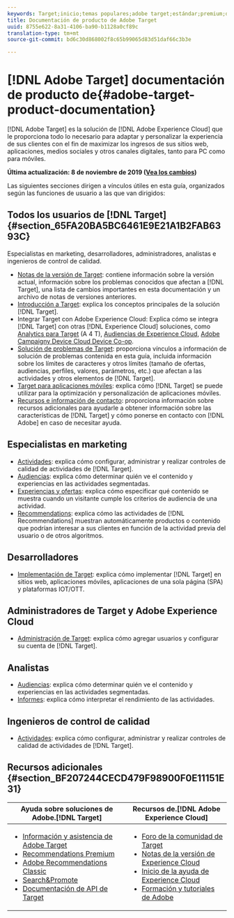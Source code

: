```yaml
---
keywords: Target;inicio;temas populares;adobe target;estándar;premium;documentación de destino;documentación de adobe target
title: Documentación de producto de Adobe Target
uuid: 8755e622-8a31-4106-ba90-b1128a0cf89c
translation-type: tm+mt
source-git-commit: bd6c30d868002f8c65b99065d83d51daf66c3b3e

---
```



# [!DNL Adobe Target] documentación de producto de{#adobe-target-product-documentation}

[!DNL Adobe Target] es la solución de [!DNL Adobe Experience Cloud] que le proporciona todo lo necesario para adaptar y personalizar la experiencia de sus clientes con el fin de maximizar los ingresos de sus sitios web, aplicaciones, medios sociales y otros canales digitales, tanto para PC como para móviles.

**Última actualización: 8 de noviembre de 2019 ([Vea los cambios](r-release-notes/doc-change.md))**

Las siguientes secciones dirigen a vínculos útiles en esta guía, organizados según las funciones de usuario a las que van dirigidos:

## Todos los usuarios de [!DNL Target] {#section_65FA20BA5BC6461E9E21A1B2FAB6393C}

Especialistas en marketing, desarrolladores, administradores, analistas e ingenieros de control de calidad.

- [Notas de la versión de Target](r-release-notes/release-notes.md): contiene información sobre la versión actual, información sobre los problemas conocidos que afectan a [!DNL Target], una lista de cambios importantes en esta documentación y un archivo de notas de versiones anteriores.
- [Introducción a Target](c-intro/intro.md): explica los conceptos principales de la solución [!DNL Target].
- Integrar Target con Adobe Experience Cloud: Explica cómo se integra [!DNL Target] con otras [!DNL Experience Cloud] soluciones, como [Analytics para Target](/help/c-integrating-target-with-mac/a4t/a4t.md) (A 4 T), [Audiencias de Experience Cloud](/help/c-integrating-target-with-mac/mmp.md), [Adobe Campaign](/help/c-integrating-target-with-mac/campaign-and-target.md)[y Device Cloud Device Co-op](/help/c-integrating-target-with-mac/experience-cloud-device-co-op.md).
- [Solución de problemas de Target](r-troubleshooting-target/troubleshooting-target.md): proporciona vínculos a información de solución de problemas contenida en esta guía, incluida información sobre los límites de caracteres y otros límites (tamaño de ofertas, audiencias, perfiles, valores, parámetros, etc.) que afectan a las actividades y otros elementos de [!DNL Target].
- [Target para aplicaciones móviles](c-target-mobile-app/target-mobile-app.md): explica cómo [!DNL Target] se puede utilizar para la optimización y personalización de aplicaciones móviles.
- [Recursos e información de contacto](cmp-resources-and-contact-information.md): proporciona información sobre recursos adicionales para ayudarle a obtener información sobre las características de [!DNL Target] y cómo ponerse en contacto con [!DNL Adobe] en caso de necesitar ayuda.

## Especialistas en marketing

- [Actividades](c-activities/activities.md): explica cómo configurar, administrar y realizar controles de calidad de actividades de [!DNL Target].
- [Audiencias](c-target/target.md): explica cómo determinar quién ve el contenido y experiencias en las actividades segmentadas.
- [Experiencias y ofertas](c-experiences/experiences.md): explica cómo especificar qué contenido se muestra cuando un visitante cumple los criterios de audiencia de una actividad.
- [Recommendations](c-recommendations/recommendations.md): explica cómo las actividades de [!DNL Recommendations] muestran automáticamente productos o contenido que podrían interesar a sus clientes en función de la actividad previa del usuario o de otros algoritmos.

## Desarrolladores

- [Implementación de Target](c-implementing-target/implementing-target.md): explica cómo implementar [!DNL Target] en sitios web, aplicaciones móviles, aplicaciones de una sola página (SPA) y plataformas IOT/OTT.

## Administradores de Target y Adobe Experience Cloud

- [Administración de Target](administrating-target/administrating-target.md): explica cómo agregar usuarios y configurar su cuenta de [!DNL Target].

## Analistas

- [Audiencias](c-target/target.md): explica cómo determinar quién ve el contenido y experiencias en las actividades segmentadas.
- [Informes](c-reports/reports.md): explica cómo interpretar el rendimiento de las actividades.

## Ingenieros de control de calidad

- [Actividades](c-activities/activities.md): explica cómo configurar, administrar y realizar controles de calidad de actividades de [!DNL Target].

## Recursos adicionales {#section_BF207244CECD479F98900F0E11151E31}

| Ayuda sobre soluciones de Adobe.[!DNL Target] | Recursos de.[!DNL Adobe Experience Cloud] |
|--- |--- |
| <ul><li>[Información y asistencia de Adobe Target](https://helpx.adobe.com/support/target.html)</li><li>[Recommendations Premium](c-recommendations/recommendations.md)</li><li>[Adobe Recommendations Classic](/help/assets/adobe-recommendations-classic.pdf)</li><li>[Search&amp;Promote](https://docs.adobe.com/content/help/en/search-promote/using/sp-home.html)</li><li>[Documentación de API de Target](c-implementing-target/c-api-and-sdk-overview/api-and-sdk-overview.md)</li></ul> | <ul><li>[Foro de la comunidad de Target](https://forums.adobe.com/community/experience-cloud/marketing-cloud/target)</li><li>[Notas de la versión de Experience Cloud](https://docs.adobe.com/content/help/en/release-notes/experience-cloud/current.html)</li><li>[Inicio de la ayuda de Experience Cloud](https://helpx.adobe.com/support/experience-cloud.html)</li><li>[Formación y tutoriales de Adobe](https://helpx.adobe.com/learning.html?promoid=KAUDK)</li></ul> |  |
